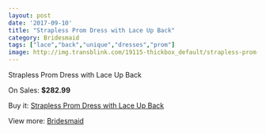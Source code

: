 ```yaml
---
layout: post
date: '2017-09-10'
title: "Strapless Prom Dress with Lace Up Back"
category: Bridesmaid
tags: ["lace","back","unique","dresses","prom"]
image: http://img.transblink.com/19115-thickbox_default/strapless-prom-dress-with-lace-up-back.jpg
---
```

Strapless Prom Dress with Lace Up Back

On Sales: **$282.99**
<a href="https://www.transblink.com/en/bridesmaid/5974-strapless-prom-dress-with-lace-up-back.html"><amp-img layout="responsive" width="600" height="600" src="//img.transblink.com/19115-thickbox_default/strapless-prom-dress-with-lace-up-back.jpg" alt="Strapless Prom Dress with Lace Up Back 0" /></a>
<a href="https://www.transblink.com/en/bridesmaid/5974-strapless-prom-dress-with-lace-up-back.html"><amp-img layout="responsive" width="600" height="600" src="//img.transblink.com/19119-thickbox_default/strapless-prom-dress-with-lace-up-back.jpg" alt="Strapless Prom Dress with Lace Up Back 1" /></a>
<a href="https://www.transblink.com/en/bridesmaid/5974-strapless-prom-dress-with-lace-up-back.html"><amp-img layout="responsive" width="600" height="600" src="//img.transblink.com/19118-thickbox_default/strapless-prom-dress-with-lace-up-back.jpg" alt="Strapless Prom Dress with Lace Up Back 2" /></a>
<a href="https://www.transblink.com/en/bridesmaid/5974-strapless-prom-dress-with-lace-up-back.html"><amp-img layout="responsive" width="600" height="600" src="//img.transblink.com/19117-thickbox_default/strapless-prom-dress-with-lace-up-back.jpg" alt="Strapless Prom Dress with Lace Up Back 3" /></a>
<a href="https://www.transblink.com/en/bridesmaid/5974-strapless-prom-dress-with-lace-up-back.html"><amp-img layout="responsive" width="600" height="600" src="//img.transblink.com/19116-thickbox_default/strapless-prom-dress-with-lace-up-back.jpg" alt="Strapless Prom Dress with Lace Up Back 4" /></a>

Buy it: [Strapless Prom Dress with Lace Up Back](https://www.transblink.com/en/bridesmaid/5974-strapless-prom-dress-with-lace-up-back.html "Strapless Prom Dress with Lace Up Back")

View more: [Bridesmaid](https://www.transblink.com/en/4-bridesmaid "Bridesmaid")